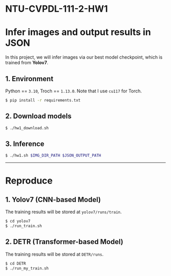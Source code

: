 # NTU-CVPDL-111-2-HW1

# Infer images and output results in JSON
In this project, we will infer images via our best model checkpoint, which is trained from **Yolov7**.
## 1. Environment
Python == `3.10`, Troch == `1.13.0`. Note that I use `cu117` for Torch.
```bash
$ pip install -r requirements.txt
```
## 2. Download models
```bash
$ ./hw1_download.sh
```
## 3. Inference
```bash
$ ./hw1.sh $IMG_DIR_PATH $JSON_OUTPUT_PATH
```

---

# Reproduce
## 1. Yolov7 (CNN-based Model)
The training results will be stored at `yolov7/runs/train`.
```bash
$ cd yolov7
$ ./run_train.sh
```
## 2. DETR (Transformer-based Model)
The training results will be stored at `DETR/runs`.
```bash
$ cd DETR
$ ./run_my_train.sh
```
